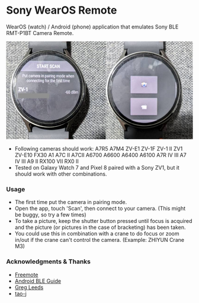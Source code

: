 # Sony WearOS Remote

WearOS (watch) / Android (phone) application that emulates Sony BLE RMT-P1BT Camera Remote.

![image](https://raw.githubusercontent.com/sonictruth/swremote/main/watch.jpg?reload)

- Following cameras should work:
A7R5 A7M4 ZV-E1 ZV-1F ZV-1 II ZV1 ZV-E10 FX30 A1 A7C II A7CII A6700 A6600 A6400 A6100 A7R IV III A7 IV III A9 II RX100 VII RX0 II
- Tested on Galaxy Watch 7 and Pixel 8 paired with a Sony ZV1, but it should work with other combinations.

### Usage
- The first time put the camera in pairing mode.
- Open the app, touch 'Scan', then connect to your camera. (This might be buggy, so try a few times)
- To take a picture, keep the shutter button pressed until focus is acquired and the picture (or pictures in the case of bracketing) has been taken.
- You could use this in combination with a crane to do focus or zoom in/out if the crane can't control the camera. (Example: ZHIYUN Crane M3)
  
### Acknowledgments & Thanks
- [Freemote](https://github.com/coral/freemote)
- [Android BLE Guide](https://punchthrough.com/android-ble-guide/) 
- [Greg Leeds](https://gregleeds.com/reverse-engineering-sony-camera-bluetooth/)
- [tao-j](https://github.com/tao-j) 
